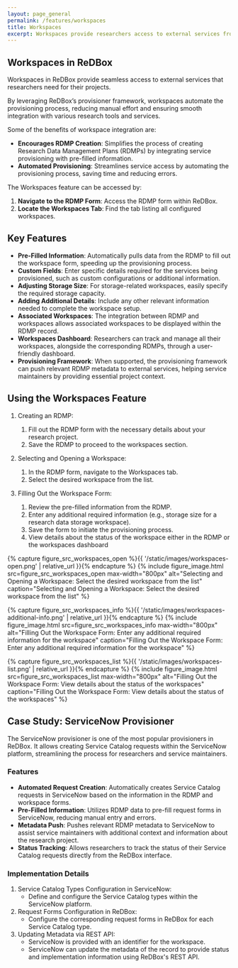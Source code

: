 ```yaml
---
layout: page_general
permalink: /features/workspaces
title: Workspaces
excerpt: Workspaces provide researchers access to external services from ReDBox
---
```


## Workspaces in ReDBox

Workspaces in ReDBox provide seamless access to external services that researchers need for their projects.

By leveraging ReDBox’s provisioner framework, workspaces automate the provisioning process, reducing manual 
effort and ensuring smooth integration with various research tools and services.

Some of the benefits of workspace integration are:

- **Encourages RDMP Creation**: Simplifies the process of creating Research Data Management Plans (RDMPs) 
  by integrating service provisioning with pre-filled information.
- **Automated Provisioning**: Streamlines service access by automating the provisioning process, 
  saving time and reducing errors.

The Workspaces feature can be accessed by:

1. **Navigate to the RDMP Form**: Access the RDMP form within ReDBox.
2. **Locate the Workspaces Tab**: Find the tab listing all configured workspaces.

## Key Features

- **Pre-Filled Information**: Automatically pulls data from the RDMP to fill out the workspace form, 
  speeding up the provisioning process.
- **Custom Fields**: Enter specific details required for the services being provisioned, 
  such as custom configurations or additional information.
- **Adjusting Storage Size**: For storage-related workspaces, easily specify the required storage capacity.
- **Adding Additional Details**: Include any other relevant information needed to complete the workspace setup.
- **Associated Workspaces**: The integration between RDMP and workspaces allows associated workspaces to be 
  displayed within the RDMP record.
- **Workspaces Dashboard**: Researchers can track and manage all their workspaces, 
  alongside the corresponding RDMPs, through a user-friendly dashboard.
- **Provisioning Framework**: When supported, the provisioning framework can push relevant 
  RDMP metadata to external services, helping service maintainers by providing essential project context.

## Using the Workspaces Feature


1. Creating an RDMP:

    1. Fill out the RDMP form with the necessary details about your research project.
    2. Save the RDMP to proceed to the workspaces section.

2. Selecting and Opening a Workspace:

    1. In the RDMP form, navigate to the Workspaces tab.
    2. Select the desired workspace from the list.

3. Filling Out the Workspace Form:

    1. Review the pre-filled information from the RDMP.
    2. Enter any additional required information 
       (e.g., storage size for a research data storage workspace).
    3. Save the form to initiate the provisioning process.
    4. View details about the status of the workspace either in the 
       RDMP or the workspaces dashboard


{% capture figure_src_workspaces_open %}{{ '/static/images/workspaces-open.png' | relative_url }}{% endcapture %}
{% include figure_image.html
src=figure_src_workspaces_open
max-width="800px"
alt="Selecting and Opening a Workspace: Select the desired workspace from the list"
caption="Selecting and Opening a Workspace: Select the desired workspace from the list"
%}

{% capture figure_src_workspaces_info %}{{ '/static/images/workspaces-additional-info.png' | relative_url }}{% endcapture %}
{% include figure_image.html
src=figure_src_workspaces_info
max-width="800px"
alt="Filling Out the Workspace Form: Enter any additional required information for the workspace"
caption="Filling Out the Workspace Form: Enter any additional required information for the workspace"
%}

{% capture figure_src_workspaces_list %}{{ '/static/images/workspaces-list.png' | relative_url }}{% endcapture %}
{% include figure_image.html
src=figure_src_workspaces_list
max-width="800px"
alt="Filling Out the Workspace Form: View details about the status of the workspaces"
caption="Filling Out the Workspace Form: View details about the status of the workspaces"
%}

## Case Study: ServiceNow Provisioner

The ServiceNow provisioner is one of the most popular provisioners in ReDBox.
It allows creating Service Catalog requests within the ServiceNow platform, 
streamlining the process for researchers and service maintainers.

### Features

- **Automated Request Creation**: Automatically creates Service Catalog requests in 
  ServiceNow based on the information in the RDMP and workspace forms.
- **Pre-Filled Information**: Utilizes RDMP data to pre-fill request forms in ServiceNow, 
  reducing manual entry and errors.
- **Metadata Push**: Pushes relevant RDMP metadata to ServiceNow to assist service
  maintainers with additional context and information about the research project.
- **Status Tracking**: Allows researchers to track the status of their Service Catalog requests 
  directly from the ReDBox interface.

### Implementation Details

1. Service Catalog Types Configuration in ServiceNow:
    - Define and configure the Service Catalog types within the ServiceNow platform.
2. Request Forms Configuration in ReDBox:
    - Configure the corresponding request forms in ReDBox for each Service Catalog type.
3. Updating Metadata via REST API:
    - ServiceNow is provided with an identifier for the workspace.
    - ServiceNow can update the metadata of the record to provide status and implementation 
      information using ReDBox's REST API.

